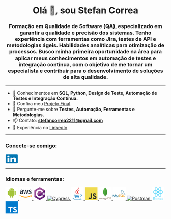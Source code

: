 <h1 align="center">Olá 👋, sou Stefan Correa</h1>
<h3 align="center">
 Formação em Qualidade de Software (QA), especializado em garantir a qualidade e precisão dos sistemas. 
Tenho experiência com ferramentas como Jira, testes de API e metodologias ágeis. 
Habilidades analíticas para otimização de processos. 
Busco minha primeira oportunidade na área para aplicar meus conhecimentos em automação de testes e integração contínua, com o objetivo de me tornar um especialista e contribuir para o desenvolvimento de soluções de alta qualidade.
</h3>

---

- 🌟 Conhecimentos em **SQL, Python, Design de Teste, Automação de Testes e Integração Contínua.**
- 📜 Confira meu [Projeto Final](#). <!-- Substitua o "#" pelo link compartilhável correto -->
- 💬 Pergunte-me sobre **Testes, Automação, Ferramentas e Metodologias.**
- 📫 Contato: **stefancorrea2211@gmail.com**
- 📄 Experiência no [LinkedIn](https://www.linkedin.com/in/stefan-correa-5a21b419a/)

---

<h3 align="left">Conecte-se comigo:</h3>
<p align="left">
  <a href="https://www.linkedin.com/in/stefan-correa-5a21b419a/" target="_blank">
    <img align="center" src="https://raw.githubusercontent.com/devicons/devicon/master/icons/linkedin/linkedin-original.svg" alt="LinkedIn" height="30" width="40" />
  </a>
</p>

---

<h3 align="left">Idiomas e ferramentas:</h3>
<p align="left">
  <a href="https://developer.android.com" target="_blank" rel="noreferrer">
    <img src="https://raw.githubusercontent.com/devicons/devicon/master/icons/android/android-original-wordmark.svg" alt="Android" width="40" height="40" />
  </a>
  <a href="https://aws.amazon.com" target="_blank" rel="noreferrer">
    <img src="https://raw.githubusercontent.com/devicons/devicon/master/icons/amazonwebservices/amazonwebservices-original-wordmark.svg" alt="AWS" width="40" height="40" />
  </a>
  <a href="https://www.w3schools.com/cs/" target="_blank" rel="noreferrer">
    <img src="https://raw.githubusercontent.com/devicons/devicon/master/icons/csharp/csharp-original.svg" alt="C#" width="40" height="40" />
  </a>
  <a href="https://www.cypress.io" target="_blank" rel="noreferrer">
    <img src="https://raw.githubusercontent.com/devicons/devicon/master/icons/cypress/cypress-original.svg" alt="Cypress" width="40" height="40" />
  </a>
  <a href="https://www.java.com" target="_blank" rel="noreferrer">
    <img src="https://raw.githubusercontent.com/devicons/devicon/master/icons/java/java-original.svg" alt="Java" width="40" height="40" />
  </a>
  <a href="https://developer.mozilla.org/en-US/docs/Web/JavaScript" target="_blank" rel="noreferrer">
    <img src="https://raw.githubusercontent.com/devicons/devicon/master/icons/javascript/javascript-original.svg" alt="JavaScript" width="40" height="40" />
  </a>
  <a href="https://www.mongodb.com/" target="_blank" rel="noreferrer">
    <img src="https://raw.githubusercontent.com/devicons/devicon/master/icons/mongodb/mongodb-original-wordmark.svg" alt="MongoDB" width="40" height="40" />
  </a>
  <a href="https://www.mysql.com/" target="_blank" rel="noreferrer">
    <img src="https://raw.githubusercontent.com/devicons/devicon/master/icons/mysql/mysql-original-wordmark.svg" alt="MySQL" width="40" height="40" />
  </a>
  <a href="https://postman.com" target="_blank" rel="noreferrer">
    <img src="https://www.vectorlogo.zone/logos/getpostman/getpostman-icon.svg" alt="Postman" width="40" height="40" />
  </a>
  <a href="https://reactjs.org/" target="_blank" rel="noreferrer">
    <img src="https://raw.githubusercontent.com/devicons/devicon/master/icons/react/react-original-wordmark.svg" alt="React" width="40" height="40" />
  </a>
  <a href="https://www.typescriptlang.org/" target="_blank" rel="noreferrer">
    <img src="https://raw.githubusercontent.com/devicons/devicon/master/icons/typescript/typescript-original.svg" alt="TypeScript" width="40" height="40" />
  </a>
</p>